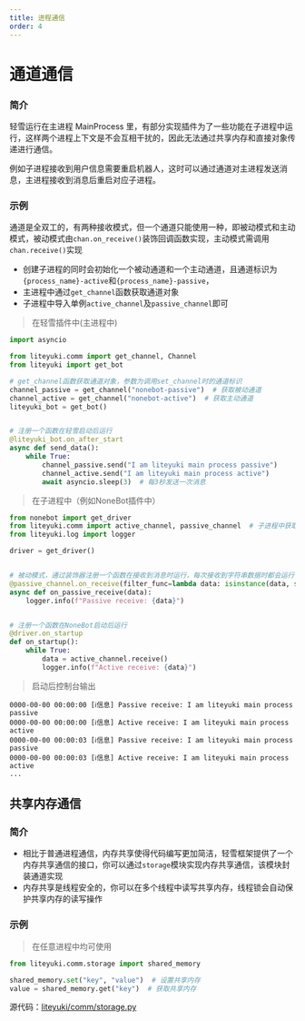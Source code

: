 ```yaml
---
title: 进程通信
order: 4
---
```


# **通道通信**

### 简介

轻雪运行在主进程 MainProcess 里，有部分实现插件为了一些功能在子进程中运行，这样两个进程上下文是不会互相干扰的，因此无法通过共享内存和直接对象传递进行通信。

例如子进程接收到用户信息需要重启机器人，这时可以通过通道对主进程发送消息，主进程接收到消息后重启对应子进程。

### 示例

通道是全双工的，有两种接收模式，但一个通道只能使用一种，即被动模式和主动模式，被动模式由`chan.on_receive()`装饰回调函数实现，主动模式需调用`chan.receive()`实现

- 创建子进程的同时会初始化一个被动通道和一个主动通道，且通道标识为`{process_name}-active`和`{process_name}-passive`，
- 主进程中通过`get_channel`函数获取通道对象
- 子进程中导入单例`active_channel`及`passive_channel`即可

> 在轻雪插件中(主进程中)

```python
import asyncio

from liteyuki.comm import get_channel, Channel
from liteyuki import get_bot

# get_channel函数获取通道对象，参数为调用set_channel时的通道标识
channel_passive = get_channel("nonebot-passive")  # 获取被动通道
channel_active = get_channel("nonebot-active")  # 获取主动通道
liteyuki_bot = get_bot()


# 注册一个函数在轻雪启动后运行
@liteyuki_bot.on_after_start
async def send_data():
    while True:
        channel_passive.send("I am liteyuki main process passive")
        channel_active.send("I am liteyuki main process active")
        await asyncio.sleep(3)  # 每3秒发送一次消息
```

> 在子进程中（例如NoneBot插件中）

```python
from nonebot import get_driver
from liteyuki.comm import active_channel, passive_channel  # 子进程中获取通道直接导入进程全局单例即可
from liteyuki.log import logger

driver = get_driver()


# 被动模式，通过装饰器注册一个函数在接收到消息时运行，每次接收到字符串数据时都会运行
@passive_channel.on_receive(filter_func=lambda data: isinstance(data, str))
async def on_passive_receive(data):
    logger.info(f"Passive receive: {data}")


# 注册一个函数在NoneBot启动后运行
@driver.on_startup
def on_startup():
    while True:
        data = active_channel.receive()
        logger.info(f"Active receive: {data}")
```

> 启动后控制台输出

```log
0000-00-00 00:00:00 [ℹ️信息] Passive receive: I am liteyuki main process passive
0000-00-00 00:00:00 [ℹ️信息] Active receive: I am liteyuki main process active
0000-00-00 00:00:03 [ℹ️信息] Passive receive: I am liteyuki main process passive
0000-00-00 00:00:03 [ℹ️信息] Active receive: I am liteyuki main process active
...
```

## **共享内存通信**

### 简介

- 相比于普通进程通信，内存共享使得代码编写更加简洁，轻雪框架提供了一个内存共享通信的接口，你可以通过`storage`模块实现内存共享通信，该模块封装通道实现
- 内存共享是线程安全的，你可以在多个线程中读写共享内存，线程锁会自动保护共享内存的读写操作

### 示例

> 在任意进程中均可使用

```python
from liteyuki.comm.storage import shared_memory

shared_memory.set("key", "value")  # 设置共享内存
value = shared_memory.get("key")  # 获取共享内存
```

源代码：[liteyuki/comm/storage.py](https://github.com/LiteyukiStudio/LiteyukiBot/blob/main/liteyuki/comm/storage.py)
